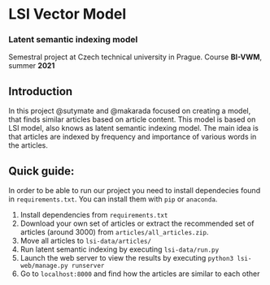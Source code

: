 # LSI Vector Model
### Latent semantic indexing model

Semestral project at Czech technical university in Prague.
Course **BI-VWM**, summer **2021**

## Introduction

In this project @sutymate and @makarada focused on creating a model, that finds
similar articles based on article content. This model is based on LSI model, 
also knows as latent semantic indexing model. The main idea is that articles are
indexed by frequency and importance of various words in the articles.


## Quick guide:
In order to be able to run our project you need to install dependecies found
in `requirements.txt`. You can install them with `pip` or `anaconda`.

1.  Install dependencies from `requirements.txt`
2.  Download your own set of articles or extract the recommended set of articles
(around 3000) from `articles/all_articles.zip`.
3.  Move all articles to `lsi-data/articles/`
4.  Run latent semantic indexing by executing `lsi-data/run.py`
5.  Launch the web server to view the results by executing `python3 lsi-web/manage.py runserver`
6.  Go to `localhost:8000` and find how the articles are similar to each other 
